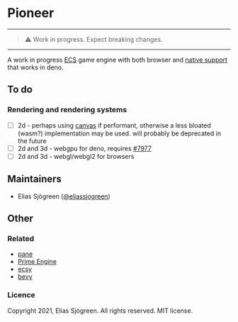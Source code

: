 # Pioneer

---

> ⚠️ Work in progress. Expect breaking changes.

---

A work in progress [ECS](https://en.wikipedia.org/wiki/Entity_component_system)
game engine with both browser and
[native support](https://github.com/denosaurs/pane) that works in deno.

## To do

### Rendering and rendering systems

- [ ] 2d - perhaps using [canvas](https://deno.land/x/canvas@v.1.0.5) if
  performant, otherwise a less bloated (wasm?) implementation may be used. will
  probably be deprecated in the future
- [ ] 2d and 3d - webgpu for deno, requires
  [#7977](https://github.com/denoland/deno/pull/7977)
- [ ] 2d and 3d - webgl/webgl2 for browsers

## Maintainers

- Elias Sjögreen ([@eliassjogreen](https://github.com/eliassjogreen))

## Other

### Related

- [pane](https://github.com/denosaurs/pane)
- [Prime Engine](https://gitlab.com/luxoral-prime/engine)
- [ecsy](https://github.com/ecsyjs/ecsy)
- [bevy](https://bevyengine.org/)

### Licence

Copyright 2021, Elias Sjögreen. All rights reserved. MIT license.
